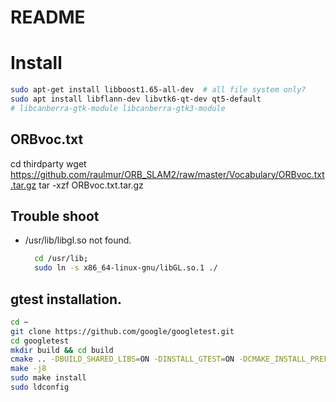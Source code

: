 # README #

# Install

```bash
sudo apt-get install libboost1.65-all-dev  # all file system only?
sudo apt install libflann-dev libvtk6-qt-dev qt5-default
# libcanberra-gtk-module libcanberra-gtk3-module

```
## ORBvoc.txt
cd thirdparty
wget https://github.com/raulmur/ORB_SLAM2/raw/master/Vocabulary/ORBvoc.txt.tar.gz
tar -xzf ORBvoc.txt.tar.gz

## Trouble shoot
* /usr/lib/libgl.so not found.
  ```bash
    cd /usr/lib;
    sudo ln -s x86_64-linux-gnu/libGL.so.1 ./
  ```

## gtest installation.
```bash
cd ~
git clone https://github.com/google/googletest.git
cd googletest
mkdir build && cd build
cmake .. -DBUILD_SHARED_LIBS=ON -DINSTALL_GTEST=ON -DCMAKE_INSTALL_PREFIX:PATH=/usr/local
make -j8
sudo make install
sudo ldconfig
```
